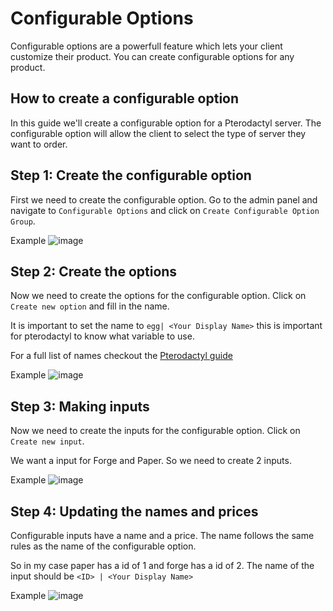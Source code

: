 # Configurable Options

Configurable options are a powerfull feature which lets your client customize their product. You can create configurable options for any product.

## How to create a configurable option

In this guide we'll create a configurable option for a Pterodactyl server. The configurable option will allow the client to select the type of server they want to order.

## Step 1: Create the configurable option

First we need to create the configurable option. Go to the admin panel and navigate to `Configurable Options` and click on `Create Configurable Option Group`.

Example
![image](/versions//main/assets/images/guides/config-options/configurable-group.png)

## Step 2: Create the options

Now we need to create the options for the configurable option. Click on `Create new option` and fill in the name.

It is important to set the name to `egg| <Your Display Name>` this is important for pterodactyl to know what variable to use.

For a full list of names checkout the [Pterodactyl guide](../extensions/pterodactyl.md)

Example
![image](/versions//main/assets/images/guides/config-options/configurable-option-create.png)

## Step 3: Making inputs

Now we need to create the inputs for the configurable option. Click on `Create new input`.

We want a input for Forge and Paper. So we need to create 2 inputs.

Example
![image](/versions//main/assets/images/guides/config-options/configurable-option.png)

## Step 4: Updating the names and prices

Configurable inputs have a name and a price. The name follows the same rules as the name of the configurable option.

So in my case paper has a id of 1 and forge has a id of 2.
The name of the input should be `<ID> | <Your Display Name>`

Example
![image](/versions//main/assets/images/guides/config-options/configurable-option-input.png)

